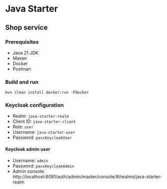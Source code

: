 # Java Starter #

## Shop service

### Prerequisites
- Java 21 JDK
- Maven
- Docker
- Postman

### Build and run

```shell
mvn clean install docker:run -Pdocker
```

### Keycloak configuration

- Realm: `java-starter-realm`
- Client ID: `java-starter-client`
- Role: `user`
- Username: `java-starter-user`
- Password: `passKeycloakUser`

#### Keycloak admin user

- Username: `admin`
- Password: `passKeycloakAdmin`
- Admin console: http://localhost:8081/auth/admin/master/console/#/realms/java-starter-realm
